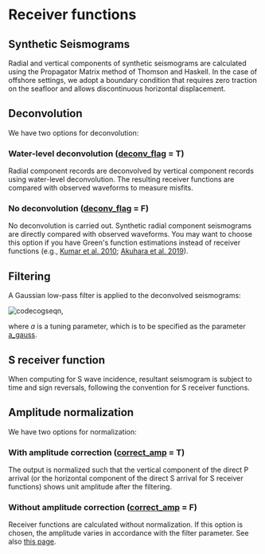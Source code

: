 # Receiver functions

## Synthetic Seismograms
Radial and vertical components of synthetic seismograms are calculated using the Propagator Matrix method of Thomson and Haskell. In the case of offshore settings, we adopt a boundary condition that requires zero traction on the seafloor and allows discontinuous horizontal displacement. 

## Deconvolution
We have two options for deconvolution:

### Water-level deconvolution ([deconv_flag](parameter_list.md#deconv_flag) = T)
Radial component records are deconvolved by vertical component records using water-level deconvolution. The resulting receiver functions are compared with observed waveforms to measure misfits.

### No deconvolution ([deconv_flag](parameter_list.md#deconv_flag) = F)
No deconvolution is carried out. Synthetic radial component seismograms are directly compared with observed waveforms. You may want to choose this option if you have Green's function estimations instead of receiver functions (e.g., [Kumar et al. 2010](https://doi.org/10.1111/j.1365-246X.2009.04469.x); [Akuhara et al. 2019](https://doi.org/10.1029/2018JB016499)).

## Filtering
A Gaussian low-pass filter is applied to the deconvolved seismograms: 

![codecogseqn](https://user-images.githubusercontent.com/31914302/53931636-677f7d00-40d9-11e9-8325-de8240db9c02.gif),

where _a_ is a tuning parameter, which is to be specified as the parameter [a_gauss](parameter_list.md#a_gauss).

## S receiver function
When computing for S wave incidence, resultant seismogram is subject to time and sign reversals, following the convention for S receiver functions. 

## Amplitude normalization
We have two options for normalization:

### With amplitude correction ([correct_amp](parameter_list.md#correct_amp) = T)
The output is normalized such that the vertical component of the direct P arrival (or the horizontal component of the direct S arrival for S receiver functions) shows unit amplitude after the filtering.    

### Without amplitude correction ([correct_amp](parameter_list.md#correct_amp) = F)

Receiver functions are calculated without normalization. If this option is chosen, the amplitude varies in accordance with the filter parameter. See also [this page](https://github.com/akuhara/SEIS_FILO/wiki/Receiver-Function-Amplitude). 